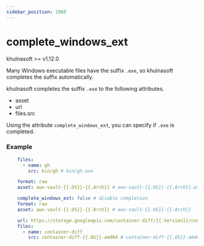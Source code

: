 ```yaml
---
sidebar_position: 1960
---
```


# complete_windows_ext

khulnasoft >= v1.12.0

Many Windows executable files have the suffix `.exe`, so khulnasoft completes the suffix automatically.

khulnasoft completes the suffix `.exe` to the following attributes.

* asset
* url
* files.src

Using the attribute `complete_windows_ext`, you can specify if `.exe` is completed.

### Example

```yaml
    files:
      - name: gh
        src: bin/gh # bin/gh.exe
```

```yaml
    format: raw
    asset: aws-vault-{{.OS}}-{{.Arch}} # aws-vault-{{.OS}}-{{.Arch}}.exe
```

```yaml
    complete_windows_ext: false # disable completion
    format: raw
    asset: aws-vault-{{.OS}}-{{.Arch}} # aws-vault-{{.OS}}-{{.Arch}}
```

```yaml
    url: https://storage.googleapis.com/container-diff/{{.Version}}/container-diff-{{.OS}}-amd64 # .exe is completed
    files:
      - name: container-diff
        src: container-diff-{{.OS}}-amd64 # container-diff-{{.OS}}-amd64.exe
```
